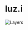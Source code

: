 # luz.i

![Layers](https://user-images.githubusercontent.com/32872814/211551427-97e47637-c6f1-444d-a402-caabe4a8a238.png)
